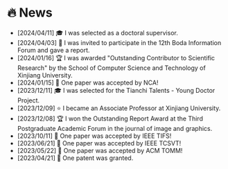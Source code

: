 # 🔥 News
- [2024/04/11] 🎓 I was selected as a doctoral supervisor.
- [2024/04/03] 🎤 I was invited to participate in the 12th Boda Information Forum and gave a report.
- [2024/01/16] 🏆 I was awarded "Outstanding Contributor to Scientific Research" by the School of Computer Science and Technology of Xinjiang University.
- [2024/01/15] 🎉 One paper was accepted by NCA!
- [2023/12/11] 🎓 I was selected for the Tianchi Talents - Young Doctor Project.
- [2023/12/09] ⭐️ I became an Associate Professor at Xinjiang University.
- [2023/12/08] 🏆 I won the Outstanding Report Award at the Third Postgraduate Academic Forum in the journal of image and graphics.
- [2023/10/11] 🎉 One paper was accepted by IEEE TIFS!
- [2023/06/21] 🎉 One paper was accepted by IEEE TCSVT!
- [2023/05/22] 🎉 One paper was accepted by ACM TOMM!
- [2023/04/21] 🎉 One patent was granted.

